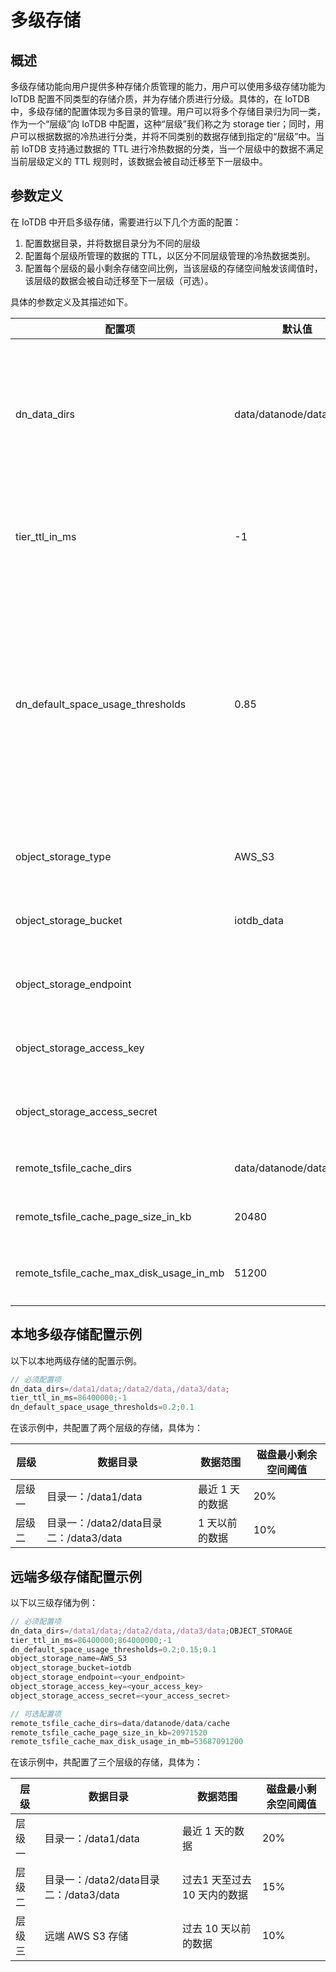<!--

    Licensed to the Apache Software Foundation (ASF) under one
    or more contributor license agreements.  See the NOTICE file
    distributed with this work for additional information
    regarding copyright ownership.  The ASF licenses this file
    to you under the Apache License, Version 2.0 (the
    "License"); you may not use this file except in compliance
    with the License.  You may obtain a copy of the License at
    
        http://www.apache.org/licenses/LICENSE-2.0
    
    Unless required by applicable law or agreed to in writing,
    software distributed under the License is distributed on an
    "AS IS" BASIS, WITHOUT WARRANTIES OR CONDITIONS OF ANY
    KIND, either express or implied.  See the License for the
    specific language governing permissions and limitations
    under the License.

-->

# 多级存储
## 概述

多级存储功能向用户提供多种存储介质管理的能力，用户可以使用多级存储功能为 IoTDB 配置不同类型的存储介质，并为存储介质进行分级。具体的，在 IoTDB 中，多级存储的配置体现为多目录的管理。用户可以将多个存储目录归为同一类，作为一个“层级”向 IoTDB 中配置，这种“层级”我们称之为 storage tier；同时，用户可以根据数据的冷热进行分类，并将不同类别的数据存储到指定的“层级”中。当前 IoTDB 支持通过数据的 TTL 进行冷热数据的分类，当一个层级中的数据不满足当前层级定义的 TTL 规则时，该数据会被自动迁移至下一层级中。

## 参数定义

在 IoTDB 中开启多级存储，需要进行以下几个方面的配置：

1. 配置数据目录，并将数据目录分为不同的层级
2. 配置每个层级所管理的数据的 TTL，以区分不同层级管理的冷热数据类别。
3. 配置每个层级的最小剩余存储空间比例，当该层级的存储空间触发该阈值时，该层级的数据会被自动迁移至下一层级（可选）。

具体的参数定义及其描述如下。

| 配置项                                   | 默认值                   | 说明                                                         | 约束                                                         |
| --------------------------------------- | ------------------------ | ------------------------------------------------------------ | ------------------------------------------------------------ |
| dn_data_dirs                            | data/datanode/data                       | 用来指定不同的存储目录，并将存储目录进行层级划分             | 每级存储使用分号分隔，单级内使用逗号分隔；云端配置只能作为最后一级存储且第一级不能作为云端存储；最多配置一个云端对象；远端存储目录使用 OBJECT_STORAGE 来表示 |
| tier_ttl_in_ms                        | -1                       | 定义每个层级负责的数据范围，通过 TTL 表示                    | 每级存储使用分号分隔；层级数量需与 dn_data_dirs 定义的层级数一致；"-1" 表示"无限制" |
| dn_default_space_usage_thresholds        | 0.85                     | 定义每个层级数据目录的最大使用空间比例；当使用空间大于该比例时，数据会被自动迁移至下一个层级；当最后一个层级的使用存储空间大于此阈值时，会将系统置为 READ_ONLY  | 每级存储使用分号分隔；层级数量需与 dn_data_dirs 定义的层级数一致 |
| object_storage_type                     | AWS_S3                   | 云端存储类型                                                 | IoTDB 当前只支持 AWS S3 作为远端存储类型，此参数不支持修改   |
| object_storage_bucket                   | iotdb_data                       | 云端存储 bucket 的名称                                       | AWS S3 中的 bucket 定义；如果未使用远端存储，无需配置        |
| object_storage_endpoint                 |                          | 云端存储的 endpoint                                          | AWS S3 的 endpoint；如果未使用远端存储，无需配置             |
| object_storage_access_key               |                          | 云端存储的验证信息 key                                       | AWS S3 的 credential key；如果未使用远端存储，无需配置       |
| object_storage_access_secret            |                          | 云端存储的验证信息 secret                                    | AWS S3 的 credential secret；如果未使用远端存储，无需配置    |
| remote_tsfile_cache_dirs                | data/datanode/data/cache | 云端存储在本地的缓存目录                                     | 如果未使用远端存储，无需配置                                 |
| remote_tsfile_cache_page_size_in_kb     | 20480                    | 云端存储在本地缓存文件的块大小                               | 如果未使用远端存储，无需配置                                 |
| remote_tsfile_cache_max_disk_usage_in_mb | 51200                    | 云端存储本地缓存的最大磁盘占用大小                           | 如果未使用远端存储，无需配置                                 |


## 本地多级存储配置示例

以下以本地两级存储的配置示例。

```JavaScript
// 必须配置项
dn_data_dirs=/data1/data;/data2/data,/data3/data;
tier_ttl_in_ms=86400000;-1
dn_default_space_usage_thresholds=0.2;0.1
```

在该示例中，共配置了两个层级的存储，具体为：

| **层级** | **数据目录**                           | **数据范围**    | **磁盘最小剩余空间阈值** |
| -------- | -------------------------------------- | --------------- | ------------------------ |
| 层级一   | 目录一：/data1/data                    | 最近 1 天的数据 | 20%                      |
| 层级二   | 目录一：/data2/data目录二：/data3/data | 1 天以前的数据  | 10%                      |

## 远端多级存储配置示例

以下以三级存储为例：

```JavaScript
// 必须配置项
dn_data_dirs=/data1/data;/data2/data,/data3/data;OBJECT_STORAGE
tier_ttl_in_ms=86400000;864000000;-1
dn_default_space_usage_thresholds=0.2;0.15;0.1
object_storage_name=AWS_S3
object_storage_bucket=iotdb
object_storage_endpoint=<your_endpoint>
object_storage_access_key=<your_access_key>
object_storage_access_secret=<your_access_secret>

// 可选配置项
remote_tsfile_cache_dirs=data/datanode/data/cache
remote_tsfile_cache_page_size_in_kb=20971520
remote_tsfile_cache_max_disk_usage_in_mb=53687091200
```

在该示例中，共配置了三个层级的存储，具体为：

| **层级** | **数据目录**                           | **数据范围**                 | **磁盘最小剩余空间阈值** |
| -------- | -------------------------------------- | ---------------------------- | ------------------------ |
| 层级一   | 目录一：/data1/data                    | 最近 1 天的数据              | 20%                      |
| 层级二   | 目录一：/data2/data目录二：/data3/data | 过去1 天至过去 10 天内的数据 | 15%                      |
| 层级三   | 远端 AWS S3 存储                       | 过去 10 天以前的数据         | 10%                      |